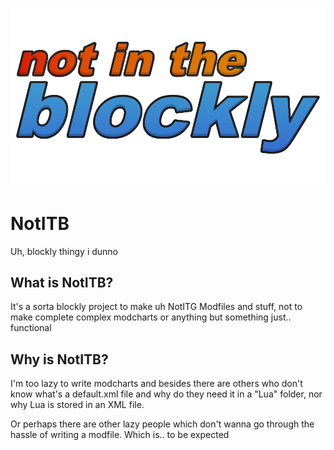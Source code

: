 ![NotInTheBlockly](./NotITB.png)

# NotITB
Uh, blockly thingy i dunno

## What is NotITB?
It's a sorta blockly project to make uh NotITG Modfiles and stuff, not to make complete complex modcharts or anything but something just.. functional

## Why is NotITB?
I'm too lazy to write modcharts and besides there are others who don't know what's a default.xml file and why do they need it in a "Lua" folder, nor why Lua is stored in an XML file.  
  
Or perhaps there are other lazy people which don't wanna go through the hassle of writing a modfile. Which is.. to be expected
